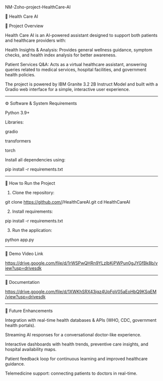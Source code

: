 NM-Zoho-project-HealthCare-AI

🏥 Health Care AI

📌 Project Overview

Health Care AI is an AI-powered assistant designed to support both patients and healthcare providers with:

Health Insights & Analysis: Provides general wellness guidance, symptom checks, and health index analysis for better awareness.

Patient Services Q&A: Acts as a virtual healthcare assistant, answering queries related to medical services, hospital facilities, and government health policies.


The project is powered by IBM Granite 3.2 2B Instruct Model and built with a Gradio web interface for a simple, interactive user experience.


---

⚙️ Software & System Requirements

Python 3.9+

Libraries:

gradio

transformers

torch



Install all dependencies using:

pip install -r requirements.txt


---

🚀 How to Run the Project

1. Clone the repository:

git clone https://github.com/<your-username>/HealthCareAI.git
cd HealthCareAI


2. Install requirements:

pip install -r requirements.txt


3. Run the application:

python app.py




---

🎥 Demo Video Link

https://drive.google.com/file/d/1rWSPwQHRn9YLzIbKjPWPun0gJYGfBk8b/view?usp=drivesdk


---

📑 Documentation

https://drive.google.com/file/d/1XWKhSRX43jqz4UpFpV05aEoHbQ9KSqEM/view?usp=drivesdk


---

🔮 Future Enhancements

Integration with real-time health databases & APIs (WHO, CDC, government health portals).

Streaming AI responses for a conversational doctor-like experience.

Interactive dashboards with health trends, preventive care insights, and hospital availability maps.

Patient feedback loop for continuous learning and improved healthcare guidance.

Telemedicine support: connecting patients to doctors in real-time.

